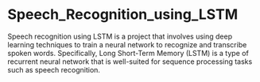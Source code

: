 # Speech_Recognition_using_LSTM
Speech recognition using LSTM is a project that involves using deep learning techniques to train a neural network to recognize and transcribe spoken words. Specifically, Long Short-Term Memory (LSTM) is a type of recurrent neural network that is well-suited for sequence processing tasks such as speech recognition.
